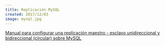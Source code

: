 ```yaml
---
title: Replicación MySQL
created: 2017/12/03
image: mysql.jpg
---
```


[Manual para configurar una replicación maestro - esclavo unidireccional y bidireccional (circular) sobre MySQL](https://www.olafrv.com/wp-content/uploads/2017/12/17-12-18-MySQL-Replication.txt)